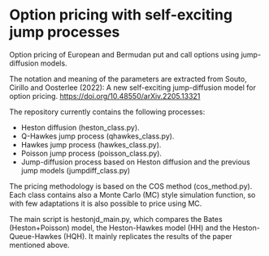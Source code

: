 # Option pricing with self-exciting jump processes

Option pricing of European and Bermudan put and call options using jump-diffusion models.

The notation and meaning of the parameters are extracted from Souto, Cirillo and
Oosterlee (2022): A new self-exciting jump-diffusion model for option pricing.
https://doi.org/10.48550/arXiv.2205.13321

The repository currently contains the following processes:
   - Heston diffusion (heston_class.py).
   - Q-Hawkes jump process (qhawkes_class.py).
   - Hawkes jump process (hawkes_class.py).
   - Poisson jump process (poisson_class.py).
   - Jump-diffusion process based on Heston diffusion and the previous jump models (jumpdiff_class.py)

The pricing methodology is based on the COS method (cos_method.py). Each class contains also a Monte Carlo (MC) style simulation function, so with few adaptations it is also possible to price using MC.

The main script is hestonjd_main.py, which compares the Bates (Heston+Poisson) model, the Heston-Hawkes model (HH) and the Heston-Queue-Hawkes (HQH). It mainly replicates the results of the paper mentioned above.
